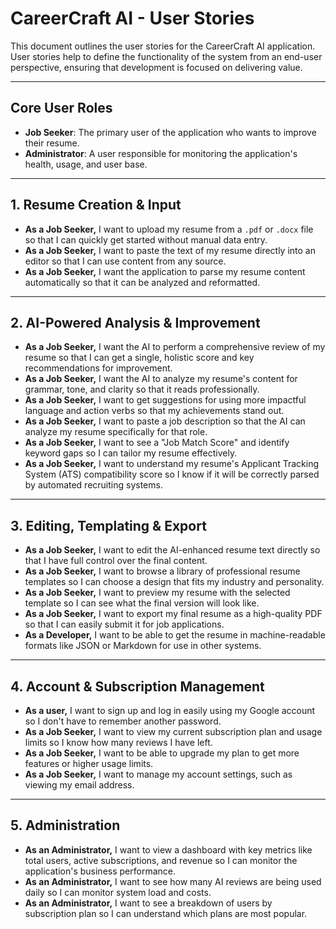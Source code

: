 # CareerCraft AI - User Stories

This document outlines the user stories for the CareerCraft AI application. User stories help to define the functionality of the system from an end-user perspective, ensuring that development is focused on delivering value.

---

## Core User Roles

-   **Job Seeker**: The primary user of the application who wants to improve their resume.
-   **Administrator**: A user responsible for monitoring the application's health, usage, and user base.

---

## 1. Resume Creation & Input

-   **As a Job Seeker,** I want to upload my resume from a `.pdf` or `.docx` file so that I can quickly get started without manual data entry.
-   **As a Job Seeker,** I want to paste the text of my resume directly into an editor so that I can use content from any source.
-   **As a Job Seeker,** I want the application to parse my resume content automatically so that it can be analyzed and reformatted.

---

## 2. AI-Powered Analysis & Improvement

-   **As a Job Seeker,** I want the AI to perform a comprehensive review of my resume so that I can get a single, holistic score and key recommendations for improvement.
-   **As a Job Seeker,** I want the AI to analyze my resume's content for grammar, tone, and clarity so that it reads professionally.
-   **As a Job Seeker,** I want to get suggestions for using more impactful language and action verbs so that my achievements stand out.
-   **As a Job Seeker,** I want to paste a job description so that the AI can analyze my resume specifically for that role.
-   **As a Job Seeker,** I want to see a "Job Match Score" and identify keyword gaps so I can tailor my resume effectively.
-   **As a Job Seeker,** I want to understand my resume's Applicant Tracking System (ATS) compatibility score so I know if it will be correctly parsed by automated recruiting systems.

---

## 3. Editing, Templating & Export

-   **As a Job Seeker,** I want to edit the AI-enhanced resume text directly so that I have full control over the final content.
-   **As a Job Seeker,** I want to browse a library of professional resume templates so I can choose a design that fits my industry and personality.
-   **As a Job Seeker,** I want to preview my resume with the selected template so I can see what the final version will look like.
-   **As a Job Seeker,** I want to export my final resume as a high-quality PDF so that I can easily submit it for job applications.
-   **As a Developer,** I want to be able to get the resume in machine-readable formats like JSON or Markdown for use in other systems.

---

## 4. Account & Subscription Management

-   **As a user,** I want to sign up and log in easily using my Google account so I don't have to remember another password.
-   **As a Job Seeker,** I want to view my current subscription plan and usage limits so I know how many reviews I have left.
-   **As a Job Seeker,** I want to be able to upgrade my plan to get more features or higher usage limits.
-   **As a Job Seeker,** I want to manage my account settings, such as viewing my email address.

---

## 5. Administration

-   **As an Administrator,** I want to view a dashboard with key metrics like total users, active subscriptions, and revenue so I can monitor the application's business performance.
-   **As an Administrator,** I want to see how many AI reviews are being used daily so I can monitor system load and costs.
-   **As an Administrator,** I want to see a breakdown of users by subscription plan so I can understand which plans are most popular.
